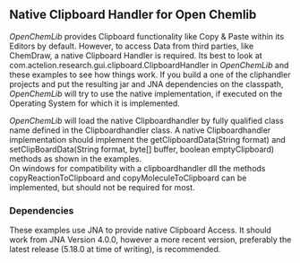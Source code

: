 ## Native Clipboard Handler for Open Chemlib
*OpenChemLib* provides Clipboard functionality like Copy & Paste within its Editors by default. However, to access Data from third parties, like ChemDraw, a native Clipboard Handler is required.
Its best to look at com.actelion.research.gui.clipboard.ClipboardHandler in *OpenChemLib* and these examples to see how things work.
If you build a one of the cliphandler projects and put the resulting jar and JNA dependencies on the classpath, *OpenChemLib* will try to use the native implementation, if executed on the Operating System for which it is implemented.

*OpenChemLib* will load the native Clipboardhandler by fully qualified class name defined in the Clipboardhandler class. 
A native Clipboardhandler implementation should implement the getClipboardData(String format) and setClipBoardData(String format, byte[] buffer, boolean emptyClipboard) methods as shown in the examples.  
On windows for compatibility with a clipboardhandler dll the methods copyReactionToClipboard and copyMoleculeToClipboard can be implemented, but should not be required for most.

### Dependencies
These examples use JNA to provide native Clipboard Access. It should work from JNA Version 4.0.0, however a more recent version, preferably the latest release (5.18.0 at time of writing), is recommended.

